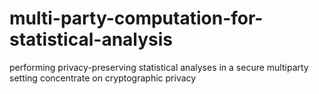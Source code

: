 # multi-party-computation-for-statistical-analysis
 performing privacy-preserving statistical analyses in a secure multiparty setting concentrate on cryptographic privacy
